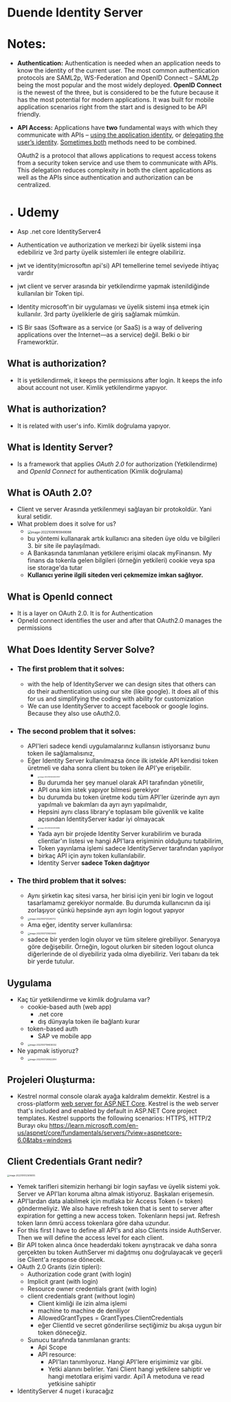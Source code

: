 # Duende Identity Server

# Notes:

- **Authentication:** Authentication is needed when an application needs to know the identity of the current user. The most common authentication protocols are SAML2p, WS-Federation and OpenID Connect – SAML2p being the most popular and the most widely deployed. **OpenID Connect** is the newest of the three, but is considered to be the future because it has the most potential for modern applications. It was built for mobile application scenarios right from the start and is designed to be API friendly.

- **API Access:** Applications have **two** fundamental ways with which they communicate with APIs – <u>using the application identity</u>, or <u>delegating the user’s identity</u>. <u>Sometimes both</u> methods need to be combined.

  OAuth2 is a protocol that allows applications to request access tokens from a security token service and use them to communicate with APIs. This delegation reduces complexity in both the client applications as well as the APIs since authentication and authorization can be centralized.

- # Udemy

- Asp .net core IdentityServer4
- Authentication ve authorization ve merkezi bir üyelik sistemi inşa edebiliriz ve 3rd party üyelik sistemleri ile entegre olabiliriz.
- jwt ve identity(microsoftın api'si) API temellerine temel seviyede ihtiyaç vardır
- jwt client ve server arasında bir yetkilendirme yapmak istenildiğinde kullanılan bir Token tipi.
- Identity microsoft'ın bir uygulaması ve üyelik sistemi inşa etmek için kullanılır. 3rd party üyeliklerle de giriş sağlamak mümkün.
- IS Bir saas (Software as a service (or SaaS) is a way of delivering applications over the Internet—as a service) değil. Belki o bir Frameworktür.

## What is authorization?

- It is yetkilendirmek, it keeps the permissions after login. It keeps the info about account not user. Kimlik yetkilendirme yapıyor.

## What is authorization?

- It is related with user's info. Kimlik doğrulama yapıyor.

## What is Identity Server?

- Is a framework that applies *OAuth 2.0* for authorization (Yetkilendirme) and *OpenId Connect* for  authentication (Kimlik doğrulama)

## What is OAuth 2.0?

- Client ve server Arasında yetkilenmeyi sağlayan bir protokoldür. Yani kural setidir.
- What problem does it solve for us?
  - <img src=".\identity server 4 tutorial\image-20221006165949066.png" alt="image-20221006165949066" style="zoom: 50%;" />
  - bu yöntemi kullanarak artık kullanıcı ana siteden üye oldu ve bilgileri 3. bir site ile paylaşılmadı.
  - A Bankasında tanımlanan yetkilere erişimi olacak myFinansın. My finans da tokenla gelen bilgileri (örneğin yetkileri) cookie veya spa ise storage'da tutar
  - **Kullanıcı yerine ilgili siteden veri çekmemize imkan sağlıyor.**

## What is OpenId connect

- It is a layer on OAuth 2.0. It is for Authentication
- OpneId connect identifies the user and after that OAuth2.0 manages the permissions

## What Does Identity Server Solve?

- ### **The first problem that it solves:** 

  - with the help of IdentityServer we can design sites that others can do their authentication using our site (like google). It does all of this for us and simplifying the coding with ability for customization
  - We can use IdentityServer to accept facebook or google logins. Because they also use oAuth2.0.

- ### **The second problem that it solves:**

  - API'leri sadece kendi uygulamalarınız kullansın istiyorsanız bunu token ile sağlamalısınız,
  - Eğer Identity Server kullanılmazsa önce ilk istekle API kendisi token üretmeli ve daha sonra client bu token ile API'ye erişebilir. 
    - <img src=".\identity server 4 tutorial\image-20221006202023767.png" alt="image-20221006202023767" style="zoom:25%;" />
    - Bu durumda her şey manuel olarak API tarafından yönetilir,
    - API ona kim istek yapıyor bilmesi gerekiyor
    - bu durumda bu token üretme kodu tüm API'ler üzerinde ayrı ayrı yapılmalı ve bakımları da ayrı ayrı yapılmalıdır,
    - Hepsini aynı class library'e toplasam bile güvenlik ve kalite açısından IdentityServer kadar iyi olmayacak
    - <img src=".\identity server 4 tutorial\image-20221006202738169.png" alt="image-20221006203105996" style="zoom:25%;" />
    - Yada ayrı bir projede Identity Server kurabilirim ve burada clientlar'ın listesi ve hangi API'lara erişiminin olduğunu tutabilirim,
    - Token yayınlama işlemi sadece IdentityServer tarafından yapılıyor
    - birkaç API için aynı token kullanılabilir.
    - Identity Server **sadece Token dağıtıyor**

- ### **The third problem that it solves:**

  - Aynı şirketin kaç sitesi varsa, her birisi için yeni bir login ve logout tasarlamamız gerekiyor normalde. Bu durumda kullanıcının da işi zorlaşıyor çünkü hepsinde ayrı ayrı login logout yapıyor
  - <img src=".\identity server 4 tutorial\image-20221007121245772.png" alt="image-20221007121245772" style="zoom: 33%;" />
  - Ama eğer, identity server kullanılırsa:
  - <img src=".\identity server 4 tutorial\image-20221007121603449.png" alt="image-20221007121603449" style="zoom:33%;" />
  - sadece bir yerden login oluyor ve tüm sitelere girebiliyor. Senaryoya göre değişebilir. Örneğin, logout olurken bir siteden logout olunca diğerlerinde de ol diyebiliriz yada olma diyebiliriz. Veri tabanı da tek bir yerde tutulur.

## Uygulama

- Kaç tür yetkilendirme ve kimlik doğrulama var?
  - cookie-based auth (web app)
    - .net core
    - dış dünyayla token ile bağlantı kurar
  - token-based auth
    - SAP ve mobile app
  - <img src=".\identity server 4 tutorial\image-20221007194838332.png" alt="image-20221007194838332" style="zoom:33%;" />
- Ne yapmak istiyoruz?
  - <img src=".\identity server 4 tutorial\image-20221007200051676.png" alt="image-20221007200622914" style="zoom:33%;" />

## Projeleri Oluşturma:

- Kestrel normal console olarak ayağa kaldıralım demektir. Kestrel is a cross-platform [web server for ASP.NET Core](https://learn.microsoft.com/en-us/aspnet/core/fundamentals/servers/?view=aspnetcore-6.0). Kestrel is the web server that's included and enabled by default in ASP.NET Core project templates. Kestrel supports the following scenarios: HTTPS, HTTP/2 Burayı oku https://learn.microsoft.com/en-us/aspnet/core/fundamentals/servers/?view=aspnetcore-6.0&tabs=windows

  

## Client Credentials Grant nedir?

<img src=".\identity server 4 tutorial\image-20221010121444565.png" alt="image-20221010123618055" style="zoom:33%;" />

- Yemek tarifleri sitemizin herhangi bir login sayfası ve üyelik sistemi yok. Server ve API'ları koruma altına almak istiyoruz. Başkaları erişemesin.
- API'lardan data alabilmek için mutlaka bir Access Token (= token) göndermeliyiz. We also have refresh token that is sent to server after expiration for getting a new access token. Tokenların hepsi jwt. Refresh token ların ömrü access tokenlara göre daha uzundur.
- For this first I have to define all API's and also Clients inside AuthServer. Then we will define the access level for each client.
- Bir API token alınca önce headerdaki tokenı ayrıştıracak ve daha sonra gerçekten bu token AuthServer mi dağıtmış onu doğrulayacak ve geçerli ise Client'a response dönecek.
- OAuth 2.0 Grants (izin tipleri):
  - Authorization code grant (with login)
  - Implicit grant (with login)
  - Resource owner credentials grant (with login)
  - client credentials grant (without login)
    - Client kimliği ile izin alma işlemi
    - machine to machine de deniliyor
    - AllowedGrantTypes = GrantTypes.ClientCredentials
    - eğer ClientId ve secret gönderilirse seçtiğimiz bu akışa uygun bir token döneceğiz.
  - Sunucu tarafında tanımlanan grants:
    - Api Scope
    - API resource:
      - API'ları tanımlıyoruz. Hangi API'lere erişimimiz var gibi.
      - Yetki alanını belirler. Yani Client hangi yetkilere sahiptir ve hangi metotlara erişimi vardır. Api1 A metoduna ve read yetkisine sahiptir 
- IdentityServer 4 nuget i kuracağız


